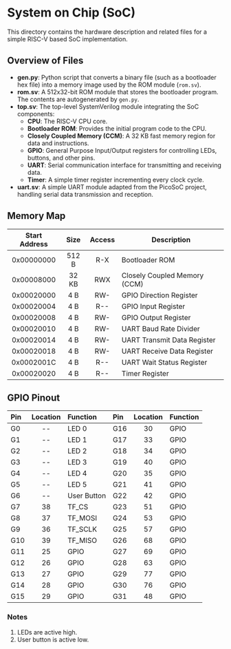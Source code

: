 # System on Chip (SoC)

This directory contains the hardware description and related files for a simple RISC-V based SoC implementation.

## Overview of Files

- **gen.py**: Python script that converts a binary file (such as a bootloader hex file) into a memory image used by the ROM module (`rom.sv`).
- **rom.sv**: A 512x32-bit ROM module that stores the bootloader program. The contents are autogenerated by `gen.py`.
- **top.sv**: The top-level SystemVerilog module integrating the SoC components:
  - **CPU**: The RISC-V CPU core.
  - **Bootloader ROM**: Provides the initial program code to the CPU.
  - **Closely Coupled Memory (CCM)**: A 32 KB fast memory region for data and instructions.
  - **GPIO**: General Purpose Input/Output registers for controlling LEDs, buttons, and other pins.
  - **UART**: Serial communication interface for transmitting and receiving data.
  - **Timer**: A simple timer register incrementing every clock cycle.
- **uart.sv**: A simple UART module adapted from the PicoSoC project, handling serial data transmission and reception.

## Memory Map

| Start Address | Size  | Access | Description                  |
|:-------------:|:-----:|:------:|-----------------------------|
| 0x00000000    | 512 B | R-X    | Bootloader ROM               |
| 0x00008000    | 32 KB | RWX    | Closely Coupled Memory (CCM) |
| 0x00020000    | 4 B   | RW-    | GPIO Direction Register      |
| 0x00020004    | 4 B   | R--    | GPIO Input Register          |
| 0x00020008    | 4 B   | RW-    | GPIO Output Register         |
| 0x00020010    | 4 B   | RW-    | UART Baud Rate Divider       |
| 0x00020014    | 4 B   | RW-    | UART Transmit Data Register  |
| 0x00020018    | 4 B   | RW-    | UART Receive Data Register   |
| 0x0002001C    | 4 B   | R--    | UART Wait Status Register    |
| 0x00020020    | 4 B   | R--    | Timer Register               |

## GPIO Pinout

| Pin  | Location | Function      | Pin  | Location | Function  |
|:-----|:--------:|:--------------|:-----|:--------:|:----------|
| G0   | --       | LED 0         | G16  | 30       | GPIO      |
| G1   | --       | LED 1         | G17  | 33       | GPIO      |
| G2   | --       | LED 2         | G18  | 34       | GPIO      |
| G3   | --       | LED 3         | G19  | 40       | GPIO      |
| G4   | --       | LED 4         | G20  | 35       | GPIO      |
| G5   | --       | LED 5         | G21  | 41       | GPIO      |
| G6   | --       | User Button   | G22  | 42       | GPIO      |
| G7   | 38       | TF_CS         | G23  | 51       | GPIO      |
| G8   | 37       | TF_MOSI       | G24  | 53       | GPIO      |
| G9   | 36       | TF_SCLK       | G25  | 57       | GPIO      |
| G10  | 39       | TF_MISO       | G26  | 68       | GPIO      |
| G11  | 25       | GPIO          | G27  | 69       | GPIO      |
| G12  | 26       | GPIO          | G28  | 63       | GPIO      |
| G13  | 27       | GPIO          | G29  | 77       | GPIO      |
| G14  | 28       | GPIO          | G30  | 76       | GPIO      |
| G15  | 29       | GPIO          | G31  | 48       | GPIO      |

### Notes

1. LEDs are active high.  
2. User button is active low.
